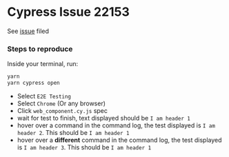 # Cypress Issue 22153

See [issue](https://github.com/cypress-io/cypress/issues/22153) filed

### Steps to reproduce

Inside your terminal, run:

```js
yarn
yarn cypress open
```

* Select `E2E Testing`
* Select `Chrome` (Or any browser)
* Click `web_component.cy.js` spec
* wait for test to finish, text displayed should be `I am header 1`
* hover over a command in the command log, the test displayed is `I am header 2`. This should be `I am header 1`
* hover over a **different** command in the command log, the test displayed is `I am header 3`. This should be `I am header 1`
